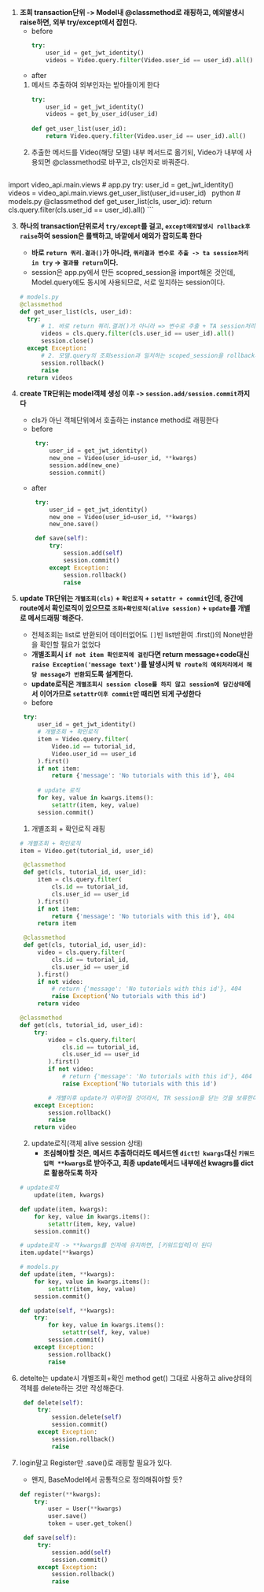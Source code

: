 1. **조회 transaction단위 -> Model내 @classmethod로 래핑하고, 예외발생시 raise하면, 외부 try/except에서 잡힌다.**
   - before
       ```python
       try:
           user_id = get_jwt_identity()
           videos = Video.query.filter(Video.user_id == user_id).all()
       ```
   - after
   1. 메서드 추출하여 외부인자는 받아들이게 한다
       ```python
       try:
           user_id = get_jwt_identity()
           videos = get_by_user_id(user_id)
            
       def get_user_list(user_id):
           return Video.query.filter(Video.user_id == user_id).all()
       ```
   2. 추출한 메서드를 Video(해당 모델) 내부 메서드로 옮기되, Video가 내부에 사용되면 @classmethod로 바꾸고, cls인자로 바꿔준다.
       ```python
import video_api.main.views       # app.py
       try:
           user_id = get_jwt_identity()
           videos = video_api.main.views.get_user_list(user_id=user_id)
       ```
       ```python
       # models.py
       @classmethod
       def get_user_list(cls, user_id):
           return cls.query.filter(cls.user_id == user_id).all()
       ```

   3. **하나의 transaction단위로서 `try/except`를 걸고, `except예외발생시 rollback후 raise`하여 session은 롤백하고, 바깥에서 예외가 잡히도록 한다**
      - **바로 `return 쿼리.결과()`가 아니라, `쿼리결과 변수로 추출 -> ta session처리 in try` -> `결과물 return`이다.**
      - session은 app.py에서 만든 scopred_session을 import해온 것인데, Model.query에도 동시에 사용되므로, 서로 일치하는 session이다.
      ```python
      # models.py
      @classmethod
      def get_user_list(cls, user_id):
        try:
            # 1. 바로 return 쿼리.결과()가 아니라 => 변수로 추출 + TA session처리 in try만 하고, 성공시 raise안걸리고 return되게 한다
            videos = cls.query.filter(cls.user_id == user_id).all()
            session.close()
        except Exception:
            # 2. 모델.query의 조회session과 일치하는 scoped_session을 rollback후 바깥에서 잡히도록 raise한다
            session.rollback()
            raise
        return videos
      ```

2. **create TR단위는 model객체 생성 이후 -> `session.add/session.commit`까지다**
   - cls가 아닌 객체단위에서 호출하는 instance method로 래핑한다
   - before
      ```python
       try:
           user_id = get_jwt_identity()
           new_one = Video(user_id=user_id, **kwargs)
           session.add(new_one)
           session.commit()
      ```
   - after 
      ```python
       try:
           user_id = get_jwt_identity()
           new_one = Video(user_id=user_id, **kwargs)
           new_one.save()
      ```
      ```python
       def save(self):
           try:
               session.add(self)
               session.commit()
           except Exception:
               session.rollback()
               raise
      ```
     
3. **update TR단위는 `개별조회(cls)` + `확인로직` + `setattr + commit`인데, 중간에 route에서 확인로직이 있으므로 `조회+확인로직(alive session)` + `update`를 개별로 메서드래핑`해준다.**
   - 전체조회는 list로 반환되어 데이터없어도 `[]`빈 list반환여 .first()의 None반환을 확인할 필요가 없었다
   - **개별조회시 `if not item 확인로직에 걸린`다면 return message+code대신 `raise Exception('message text')`를 발생시켜 `밖 route의 예외처리에서 해당 message가 반환`되도록 설계한다.**
   - **update로직은 `개별조회시 session close를 하지 않고 session에 담긴상태`에서 이어가므로 `setattr이후 commit`만 때리면 되게 구성한다**
   - before
   ```python
    try:
        user_id = get_jwt_identity()
        # 개별조회 + 확인로직
        item = Video.query.filter(
            Video.id == tutorial_id,
            Video.user_id == user_id
        ).first()
        if not item:
            return {'message': 'No tutorials with this id'}, 404
        
        # update 로직
        for key, value in kwargs.items():
            setattr(item, key, value)
        session.commit()
   ```
   1. 개별조회 + 확인로직 래핑
   ```python
   # 개별조회 + 확인로직
   item = Video.get(tutorial_id, user_id)
   ```
   ```python
    @classmethod
    def get(cls, tutorial_id, user_id):
        item = cls.query.filter(
            cls.id == tutorial_id,
            cls.user_id == user_id
        ).first()
        if not item:
            return {'message': 'No tutorials with this id'}, 404
        return item
   ```   
   ```python
    @classmethod
    def get(cls, tutorial_id, user_id):
        video = cls.query.filter(
            cls.id == tutorial_id,
            cls.user_id == user_id
        ).first()
        if not video:
            # return {'message': 'No tutorials with this id'}, 404
            raise Exception('No tutorials with this id')
        return video
    ```
    ```python
    @classmethod
    def get(cls, tutorial_id, user_id):
        try:
            video = cls.query.filter(
                cls.id == tutorial_id,
                cls.user_id == user_id
            ).first()
            if not video:
                # return {'message': 'No tutorials with this id'}, 404
                raise Exception('No tutorials with this id')

            # 개별이후 update가 이루어질 것이라서, TR session을 닫는 것을 보류한다.
        except Exception:
            session.rollback()
            raise
        return video
    ```
    2. update로직(객체 alive session 상태)
        - **조심해야할 것은, 메서드 추출하더라도 메서드엔 `dict인 kwargs`대신 `키워드입력 **kwargs`로 받아주고, 최종 update메서드 내부에선 kwagrs를 dict로 활용하도록 하자**
    ```python
    # update로직
        update(item, kwargs)
    ```
    ```python
    def update(item, kwargs):
        for key, value in kwargs.items():
            setattr(item, key, value)
        session.commit()
    ```
    ```python
    # update로직 -> **kwargs를 인자에 유지하면, [키워드입력]이 된다
    item.update(**kwargs) 
    
    # models.py
    def update(item, **kwargs):
        for key, value in kwargs.items():
            setattr(item, key, value)
        session.commit()
    ```
    ```python
    def update(self, **kwargs):
        try:
            for key, value in kwargs.items():
                setattr(self, key, value)
            session.commit()
        except Exception:
            session.rollback()
            raise
    ```
4. detelte는 update시 개별조회+확인 method get() 그대로 사용하고 alive상태의 객체를 delete하는 것만 작성해준다.
   ```python
    def delete(self):
        try:
            session.delete(self)
            session.commit()
        except Exception:
            session.rollback()
            raise
   ```   
   

5. login말고 Register만 .save()로 래핑할 필요가 있다.
   - 왠지, BaseModel에서 공통적으로 정의해줘야할 듯?
   ```python
   def register(**kwargs):
       try:
           user = User(**kwargs)
           user.save()
           token = user.get_token()
   ```
   ```python
    def save(self):
        try:
            session.add(self)
            session.commit()
        except Exception:
            session.rollback()
            raise
   ```